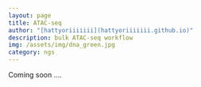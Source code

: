```yaml
---
layout: page
title: ATAC-seq
author: "[hattyoriiiiiii](hattyoriiiiiii.github.io)"
description: bulk ATAC-seq workflow
img: /assets/img/dna_green.jpg
category: ngs
---
```


Coming soon ....